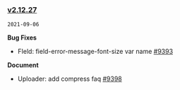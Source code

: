 ### [v2.12.27](https://github.com/youzan/vant/compare/v2.12.27-beta.0...v2.12.27)

`2021-09-06`

**Bug Fixes**

- FIeld: field-error-message-font-size var name [#9393](https://github.com/youzan/vant/issues/9393)

**Document**

- Uploader: add compress faq [#9398](https://github.com/youzan/vant/issues/9398)
